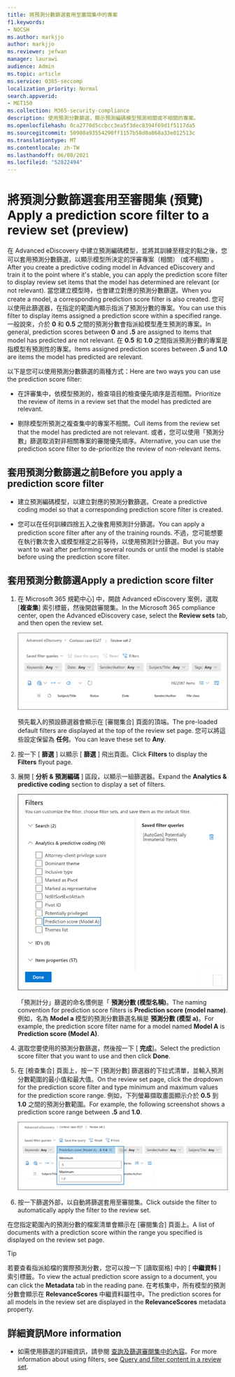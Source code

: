 ```yaml
---
title: 將預測分數篩選套用至審閱集中的專案
f1.keywords:
- NOCSH
ms.author: markjjo
author: markjjo
ms.reviewer: jefwan
manager: laurawi
audience: Admin
ms.topic: article
ms.service: O365-seccomp
localization_priority: Normal
search.appverid:
- MET150
ms.collection: M365-security-compliance
description: 使用預測分數篩選，顯示預測編碼模型預測相關或不相關的專案。
ms.openlocfilehash: 0ca2770d5ccbcc3ea5f3dec8394f69d1f5117da5
ms.sourcegitcommit: 50908a93554290ff1157b58d0a868a33e012513c
ms.translationtype: MT
ms.contentlocale: zh-TW
ms.lasthandoff: 06/08/2021
ms.locfileid: "52822494"
---
```

# <a name="apply-a-prediction-score-filter-to-a-review-set-preview"></a><span data-ttu-id="6de8c-103">將預測分數篩選套用至審閱集 (預覽) </span><span class="sxs-lookup"><span data-stu-id="6de8c-103">Apply a prediction score filter to a review set (preview)</span></span>

<span data-ttu-id="6de8c-104">在 Advanced eDiscovery 中建立預測編碼模型，並將其訓練至穩定的點之後，您可以套用預測分數篩選，以顯示模型所決定的評審專案（相關） (或不相關) 。</span><span class="sxs-lookup"><span data-stu-id="6de8c-104">After you create a predictive coding model in Advanced eDiscovery and train it to the point where it's stable, you can apply the prediction score filter to display review set items that the model has determined are relevant (or not relevant).</span></span> <span data-ttu-id="6de8c-105">當您建立模型時，也會建立對應的預測分數篩選。</span><span class="sxs-lookup"><span data-stu-id="6de8c-105">When you create a model, a corresponding prediction score filter is also created.</span></span> <span data-ttu-id="6de8c-106">您可以使用此篩選器，在指定的範圍內顯示指派了預測分數的專案。</span><span class="sxs-lookup"><span data-stu-id="6de8c-106">You can use this filter to display items assigned a prediction score within a specified range.</span></span> <span data-ttu-id="6de8c-107">一般說來，介於 **0** 和 **0.5** 之間的預測分數會指派給模型產生預測的專案。</span><span class="sxs-lookup"><span data-stu-id="6de8c-107">In general, prediction scores between **0** and **.5** are assigned to items that model has predicted are not relevant.</span></span> <span data-ttu-id="6de8c-108">在 **0.5** 和 **1.0** 之間指派預測分數的專案是指模型有預測性的專案。</span><span class="sxs-lookup"><span data-stu-id="6de8c-108">Items assigned prediction scores between **.5** and **1.0** are items the model has predicted are relevant.</span></span>

<span data-ttu-id="6de8c-109">以下是您可以使用預測分數篩選的兩種方式：</span><span class="sxs-lookup"><span data-stu-id="6de8c-109">Here are two ways you can use the prediction score filter:</span></span>

- <span data-ttu-id="6de8c-110">在評審集中，依模型預測的，檢查項目的檢查優先順序是否相關。</span><span class="sxs-lookup"><span data-stu-id="6de8c-110">Prioritize the review of items in a review set that the model has predicted are relevant.</span></span>

- <span data-ttu-id="6de8c-111">剔除模型所預測之複查集中的專案不相關。</span><span class="sxs-lookup"><span data-stu-id="6de8c-111">Cull items from the review set that the model has predicted are not relevant.</span></span> <span data-ttu-id="6de8c-112">或者，您可以使用「預測分數」篩選取消對非相關專案的審閱優先順序。</span><span class="sxs-lookup"><span data-stu-id="6de8c-112">Alternative, you can use the prediction score filter to de-prioritize the review of non-relevant items.</span></span>

## <a name="before-you-apply-a-prediction-score-filter"></a><span data-ttu-id="6de8c-113">套用預測分數篩選之前</span><span class="sxs-lookup"><span data-stu-id="6de8c-113">Before you apply a prediction score filter</span></span>

- <span data-ttu-id="6de8c-114">建立預測編碼模型，以建立對應的預測分數篩選。</span><span class="sxs-lookup"><span data-stu-id="6de8c-114">Create a predictive coding model so that a corresponding prediction score filter is created.</span></span>

- <span data-ttu-id="6de8c-115">您可以在任何訓練四捨五入之後套用預測計分篩選。</span><span class="sxs-lookup"><span data-stu-id="6de8c-115">You can apply a prediction score filter after any of the training rounds.</span></span> <span data-ttu-id="6de8c-116">不過，您可能想要在執行數次舍入或模型穩定之前等待，以使用預測計分篩選。</span><span class="sxs-lookup"><span data-stu-id="6de8c-116">But you may want to wait after performing several rounds or until the model is stable before using the prediction score filter.</span></span>

## <a name="apply-a-prediction-score-filter"></a><span data-ttu-id="6de8c-117">套用預測分數篩選</span><span class="sxs-lookup"><span data-stu-id="6de8c-117">Apply a prediction score filter</span></span>

1. <span data-ttu-id="6de8c-118">在 Microsoft 365 規範中心] 中，開啟 Advanced eDiscovery 案例，選取 [**複查集**] 索引標籤，然後開啟審閱集。</span><span class="sxs-lookup"><span data-stu-id="6de8c-118">In the Microsoft 365 compliance center, open the Advanced eDiscovery case, select the **Review sets** tab, and then open the review set.</span></span>

   ![按一下篩選以顯示篩選器飛出頁面](..\media\PredictionScoreFilter0.png)   

   <span data-ttu-id="6de8c-120">預先載入的預設篩選器會顯示在 [審閱集合] 頁面的頂端。</span><span class="sxs-lookup"><span data-stu-id="6de8c-120">The pre-loaded default filters are displayed at the top of the review set page.</span></span> <span data-ttu-id="6de8c-121">您可以將這些設定保留為 **任何**。</span><span class="sxs-lookup"><span data-stu-id="6de8c-121">You can leave these set to **Any**.</span></span>

2. <span data-ttu-id="6de8c-122">按一下 [ **篩選** ] 以顯示 [ **篩選** ] 飛出頁面。</span><span class="sxs-lookup"><span data-stu-id="6de8c-122">Click **Filters** to display the **Filters** flyout page.</span></span>

3. <span data-ttu-id="6de8c-123">展開 [ **分析 & 預測編碼** ] 區段，以顯示一組篩選器。</span><span class="sxs-lookup"><span data-stu-id="6de8c-123">Expand the **Analytics & predictive coding** section to display a set of filters.</span></span>

      ![分析 & 預測編碼區段中的預測分數篩選](..\media\PredictionScoreFilter1.png)

   <span data-ttu-id="6de8c-125">「預測計分」篩選的命名慣例是「 **預測分數 (模型名稱)**。</span><span class="sxs-lookup"><span data-stu-id="6de8c-125">The naming convention for prediction score filters is **Prediction score (model name)**.</span></span> <span data-ttu-id="6de8c-126">例如，名為 **Model a** 模型的預測分數篩選名稱是 **預測分數 (模型 a)**。</span><span class="sxs-lookup"><span data-stu-id="6de8c-126">For example, the prediction score filter name for a model named **Model A** is **Prediction score (Model A)**.</span></span>

4. <span data-ttu-id="6de8c-127">選取您要使用的預測分數篩選，然後按一下 [ **完成**]。</span><span class="sxs-lookup"><span data-stu-id="6de8c-127">Select the prediction score filter that you want to use and then click **Done**.</span></span>

5. <span data-ttu-id="6de8c-128">在 [檢查集合] 頁面上，按一下 [預測分數] 篩選器的下拉式清單，並輸入預測分數範圍的最小值和最大值。</span><span class="sxs-lookup"><span data-stu-id="6de8c-128">On the review set page, click the dropdown for the prediction score filter and type minimum and maximum values for the prediction score range.</span></span> <span data-ttu-id="6de8c-129">例如，下列螢幕擷取畫面顯示介於 **0.5** 到 **1.0** 之間的預測分數範圍。</span><span class="sxs-lookup"><span data-stu-id="6de8c-129">For example, the following screenshot shows a prediction score range between **.5** and **1.0**.</span></span>

   ![預測分數篩選的最小值和最大值](..\media\PredictionScoreFilter2.png)

6. <span data-ttu-id="6de8c-131">按一下篩選外部，以自動將篩選套用至審閱集。</span><span class="sxs-lookup"><span data-stu-id="6de8c-131">Click outside the filter to automatically apply the filter to the review set.</span></span>

  <span data-ttu-id="6de8c-132">在您指定範圍內的預測分數的檔案清單會顯示在 [審閱集合] 頁面上。</span><span class="sxs-lookup"><span data-stu-id="6de8c-132">A list of documents with a prediction score within the range you specified is displayed on the review set page.</span></span> 

  > [!TIP]
  > <span data-ttu-id="6de8c-133">若要查看指派給檔的實際預測分數，您可以按一下 [讀取窗格] 中的 [ **中繼資料** ] 索引標籤。</span><span class="sxs-lookup"><span data-stu-id="6de8c-133">To view the actual prediction score assign to a document, you can click the **Metadata** tab in the reading pane.</span></span> <span data-ttu-id="6de8c-134">在考核集中，所有模型的預測分數會顯示在 **RelevanceScores** 中繼資料屬性中。</span><span class="sxs-lookup"><span data-stu-id="6de8c-134">The prediction scores for all models in the review set are displayed in the **RelevanceScores** metadata property.</span></span>

## <a name="more-information"></a><span data-ttu-id="6de8c-135">詳細資訊</span><span class="sxs-lookup"><span data-stu-id="6de8c-135">More information</span></span>

- <span data-ttu-id="6de8c-136">如需使用篩選的詳細資訊，請參閱 [查詢及篩選審閱集中的內容](review-set-search.md)。</span><span class="sxs-lookup"><span data-stu-id="6de8c-136">For more information about using filters, see [Query and filter content in a review set](review-set-search.md).</span></span>
